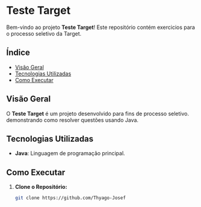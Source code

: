 # Teste Target

Bem-vindo ao projeto **Teste Target**! Este repositório contém exercicios para o processo seletivo da Target.
## Índice

- [Visão Geral](#visão-geral)
- [Tecnologias Utilizadas](#tecnologias-utilizadas)
- [Como Executar](#como-executar)

## Visão Geral

O **Teste Target** é um projeto desenvolvido para fins de processo seletivo. demonstrando como resolver questões usando Java. 

## Tecnologias Utilizadas

- **Java**: Linguagem de programação principal.


## Como Executar

1. **Clone o Repositório:**

   ```bash
   git clone https://github.com/Thyago-Josef
